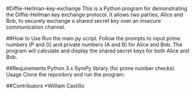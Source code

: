 #Diffie-Hellman-key-exchange
This is a Python program for demonstrating the Diffie-Hellman key exchange protocol. It allows two parties, Alice and Bob, to securely exchange a shared secret key over an insecure communication channel.

##How to Use
Run the main.py script.
Follow the prompts to input prime numbers (P and G) and private numbers (A and B) for Alice and Bob.
The program will calculate and display the shared secret keys for both Alice and Bob.

##Requirements
Python 3.x
SymPy library (for prime number checks)
Usage
Clone the repository and run the program:

##Contributors
*William Castillo
